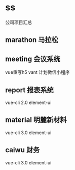 # ss
公司项目汇总

## marathon 马拉松

## meeting 会议系统
vue重写h5
vant
计划微信小程序

## report 报表系统
vue-cli 2.0
element-ui

## material 明麓新材料
vue-cli 3.0
element-ui

## caiwu 财务
vue-cli 3.0
element-ui
